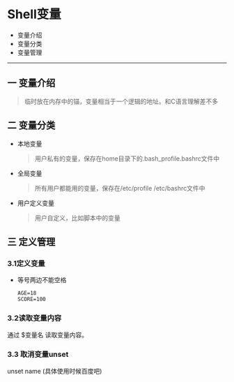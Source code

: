 # Shell变量

* 变量介绍
* 变量分类
* 变量管理

---

## 一 变量介绍

> 临时放在内存中的锚，变量相当于一个逻辑的地址。和C语言理解差不多

## 二 变量分类

* 本地变量

  > 用户私有的变量，保存在home目录下的.bash_profile\.bashrc文件中

* 全局变量

  > 所有用户都能用的变量，保存在/etc/profile	/etc/bashrc文件中

* 用户定义变量

  > 用户自定义，比如脚本中的变量

## 三 定义管理

### 3.1定义变量

* 等号两边不能空格

  ```shell
  AGE=18
  SCORE=100
  ```

### 3.2读取变量内容

通过	\$变量名 	读取变量内容。

### 3.3 取消变量unset

unset name	(具体使用时候百度吧)